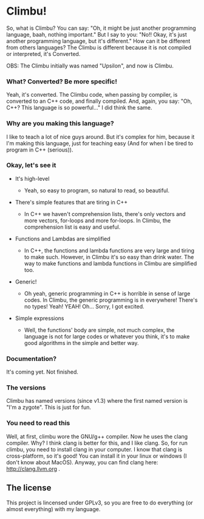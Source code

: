 Climbu!
=
So, what is Climbu? You can say: "Oh, it might be just another programming language, baah, nothing important." But I say to you: "No!! Okay, it's just another programming language, but it's different." How can it be different from others languages? The Climbu is different because it is not compiled or interpreted, it's Converted.

OBS: The Climbu initially was named "Upsilon", and now is Climbu.

### What? Converted? Be more specific!
Yeah, it's converted. The Climbu code, when passing by compiler, is converted to an C++ code, and finally compiled. And, again, you say: "Oh, C++? This language is so powerful..." I did think the same.

### Why are you making this language?
I like to teach a lot of nice guys around. But it's complex for him, because it I'm making this language, just for teaching easy (And for when I be tired to program in C++ (serious)).

### Okay, let's see it
- It's high-level
  + Yeah, so easy to program, so natural to read, so beautiful.

- There's simple features that are tiring in C++
  + In C++ we haven't comprehension lists, there's only vectors and more vectors, for-loops and more for-loops. In Climbu, the comprehension list is easy and useful.

- Functions and Lambdas are simplified
  + In C++, the functions and lambda functions are very large and tiring to make such. However, in Climbu it's so easy than drink water. The way to make functions and lambda functions in Climbu are simplified too.

- Generic!
  + Oh yeah, generic programming in C++ is horrible in sense of large codes. In Climbu, the generic programming is in everywhere! There's no types! Yeah! YEAH! Oh... Sorry, I got excited.

- Simple expressions
  + Well, the functions' body are simple, not much complex, the language is not for large codes or whatever you think, it's to make good algorithms in the simple and better way.

### Documentation?
It's coming yet. Not finished.

### The versions
Climbu has named versions (since v1.3) where the first named version is "I'm a zygote". This is just for fun.

### You need to read this
Well, at first, climbu wore the GNU/g++ compiler. Now he uses the clang compiler. Why? I think clang is better for this, and I like clang. So, for run climbu, you need to install clang in your computer. I know that clang is cross-platform, so it's good! You can install it in your linux or windows (I don't know about MacOS). Anyway, you can find clang here: http://clang.llvm.org .

## The license
This project is lincensed under GPLv3, so you are free to do everything (or almost everything) with my language.
